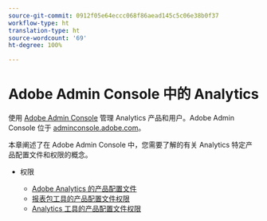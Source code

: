 ```yaml
---
source-git-commit: 0912f05e64eccc068f86aead145c5c06e38b0f37
workflow-type: ht
translation-type: ht
source-wordcount: '69'
ht-degree: 100%

---
```

# Adobe Admin Console 中的 Analytics

使用 [Adobe Admin Console](https://helpx.adobe.com/cn/enterprise/using/admin-console.html) 管理 Analytics 产品和用户。Adobe Admin Console 位于 [adminconsole.adobe.com](https://adminconsole.adobe.com/)。

本章阐述了在 Adobe Admin Console 中，您需要了解的有关 Analytics 特定产品配置文件和权限的概念。

* 权限

   * [Adobe Analytics 的产品配置文件](/help/admin/admin-console/permissions/product-profile.md)
   * [报表包工具的产品配置文件权限](/help/admin/admin-console/permissions/report-suite-tools.md)
   * [Analytics 工具的产品配置文件权限](/help/admin/admin-console/permissions/analytics-tools.md)
